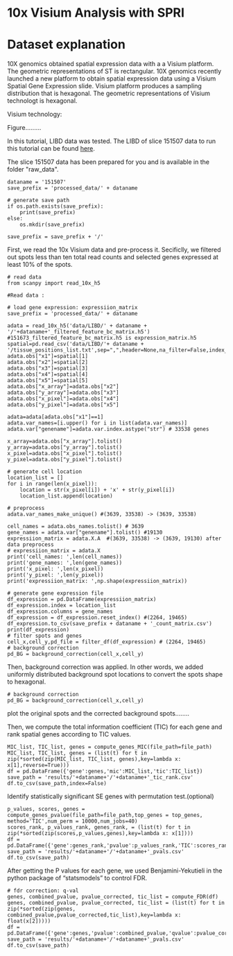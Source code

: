 
# 10x Visium Analysis with SPRI


# Dataset explanation

10X genomics obtained spatial expression data with a a Visium platform. The geometric representations of ST is rectangular. 
10X genomics recently launched a new platform to obtain spatial expression data using a Visium Spatial Gene Expression slide. Visium platform produces a sampling distribution that is hexagonal. The geometric representations of Visium technologt is hexagonal. 

Visium technology:

Figure.........

In this tutorial, LIBD data was tested.  The LIBD of slice 151507 data to run this tutorial can be found [here](http://science.sciencemag.org/content/353/6294/78).

The slice 151507 data has been prepared for you and is available in the folder "raw_data".

```{r, mob-init}
dataname = '151507'
save_prefix = 'processed_data/' + dataname 

# generate save path
if os.path.exists(save_prefix):
    print(save_prefix)
else:
    os.mkdir(save_prefix)

save_prefix = save_prefix + '/'
```

First, we read the 10x Visium data and pre-process it. Secificlly, we filtered out spots less than ten total read counts and selected genes expressed at least 10% of the spots. 

```{r, mob-qc, fig.width=8, fig.height=3}
# read data
from scanpy import read_10x_h5

#Read data : 

# load gene expression: expressiion_matrix
save_prefix = 'processed_data/' + dataname 

adata = read_10x_h5('data/LIBD/' + dataname + '/'+dataname+'_filtered_feature_bc_matrix.h5') #151673_filtered_feature_bc_matrix.h5 is expression_matrix.h5
spatial=pd.read_csv('data/LIBD/'+ dataname + '/tissue_positions_list.txt',sep=",",header=None,na_filter=False,index_col=0) 
adata.obs["x1"]=spatial[1]
adata.obs["x2"]=spatial[2]
adata.obs["x3"]=spatial[3]
adata.obs["x4"]=spatial[4]
adata.obs["x5"]=spatial[5]
adata.obs["x_array"]=adata.obs["x2"]
adata.obs["y_array"]=adata.obs["x3"]
adata.obs["x_pixel"]=adata.obs["x4"]
adata.obs["y_pixel"]=adata.obs["x5"]

adata=adata[adata.obs["x1"]==1]
adata.var_names=[i.upper() for i in list(adata.var_names)]
adata.var["genename"]=adata.var.index.astype("str") # 33538 genes

x_array=adata.obs["x_array"].tolist() 
y_array=adata.obs["y_array"].tolist()
x_pixel=adata.obs["x_pixel"].tolist() 
y_pixel=adata.obs["y_pixel"].tolist() 

# generate cell location
location_list = []
for i in range(len(x_pixel)):
    location = str(x_pixel[i]) + 'x' + str(y_pixel[i])
    location_list.append(location)

# preprocess
adata.var_names_make_unique() #(3639, 33538) -> (3639, 33538)

cell_names = adata.obs_names.tolist() # 3639
gene_names = adata.var["genename"].tolist() #19130
expressiion_matrix = adata.X.A  #(3639, 33538) -> (3639, 19130) after data preprocess
# expressiion_matrix = adata.X
print('cell_names: ',len(cell_names))
print('gene_names: ',len(gene_names))
print('x_pixel: ',len(x_pixel))
print('y_pixel: ',len(y_pixel))
print('expressiion_matrix: ',np.shape(expressiion_matrix))

# generate gene expression file
df_expression = pd.DataFrame(expressiion_matrix)
df_expression.index = location_list
df_expression.columns = gene_names
df_expression = df_expression.reset_index() #(2264, 19465)
df_expression.to_csv(save_prefix + dataname + '_count_matrix.csv')
print(df_expression)
# filter spots and genes
cell_x,cell_y,pd_file = filter_df(df_expression) # (2264, 19465)
# background correction
pd_BG = background_correction(cell_x,cell_y)
```

Then, background correction was applied. In other words, we added uniformly distributed background spot locations to convert the spots shape to hexagonal.

```{r, mob-qc, fig.width=8, fig.height=3}
# background correction
pd_BG = background_correction(cell_x,cell_y)
```

plot the original spots and the corrected background spots........

Then, we compute the total information coefficient (TIC) for each gene and rank spatial genes according to TIC values.

```{r, mob-spatially-unaware, fig.width=8, fig.height=4}
MIC_list, TIC_list, genes = compute_genes_MIC(file_path=file_path)
MIC_list, TIC_list, genes = (list(t) for t in zip(*sorted(zip(MIC_list, TIC_list, genes),key=lambda x: x[1],reverse=True)))
df = pd.DataFrame({'gene':genes,'mic':MIC_list,'tic':TIC_list})
save_path = 'results/'+dataname+'/'+dataname+'_tic_rank.csv'
df.to_csv(save_path,index=False)
```

Identify statistically significant SE genes with permutation test.(optional)

```{r, mob-diff-gexp}
p_values, scores, genes = compute_genes_pvalue(file_path=file_path,top_genes = top_genes, method='TIC',num_perm = 10000,num_jobs=40)
scores_rank, p_values_rank, genes_rank, = (list(t) for t in zip(*sorted(zip(scores,p_values,genes),key=lambda x: x[1])))
df = pd.DataFrame({'gene':genes_rank,'pvalue':p_values_rank,'TIC':scores_rank})
save_path = 'results/'+dataname+'/'+dataname+'_pvals.csv'
df.to_csv(save_path)
```

After getting the P values for each gene, we used Benjamini-Yekutieli in the python package of “statsmodels” to control FDR.

```{r, mob-diff-gexp-plot, fig.width=4, fig.height=4}
# fdr correction: q-val
genes, combined_pvalue, pvalue_corrected, tic_list = compute_FDR(df)
genes, combined_pvalue, pvalue_corrected, tic_list = (list(t) for t in zip(*sorted(zip(genes, combined_pvalue,pvalue_corrected,tic_list),key=lambda x: float(x[2]))))
df = pd.DataFrame({'gene':genes,'pvalue':combined_pvalue,'qvalue':pvalue_corrected,'TIC':tic_list})
save_path = 'results/'+dataname+'/'+dataname+'_pvals.csv'
df.to_csv(save_path)
```
